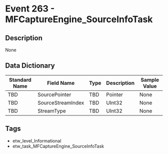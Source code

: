 # Event 263 - MFCaptureEngine_SourceInfoTask

## Description
None

## Data Dictionary
|Standard Name|Field Name|Type|Description|Sample Value|
|---|---|---|---|---|
|TBD|SourcePointer|TBD|Pointer|None|None|
|TBD|SourceStreamIndex|TBD|UInt32|None|None|
|TBD|StreamType|TBD|UInt32|None|None|

## Tags
* etw_level_Informational
* etw_task_MFCaptureEngine_SourceInfoTask